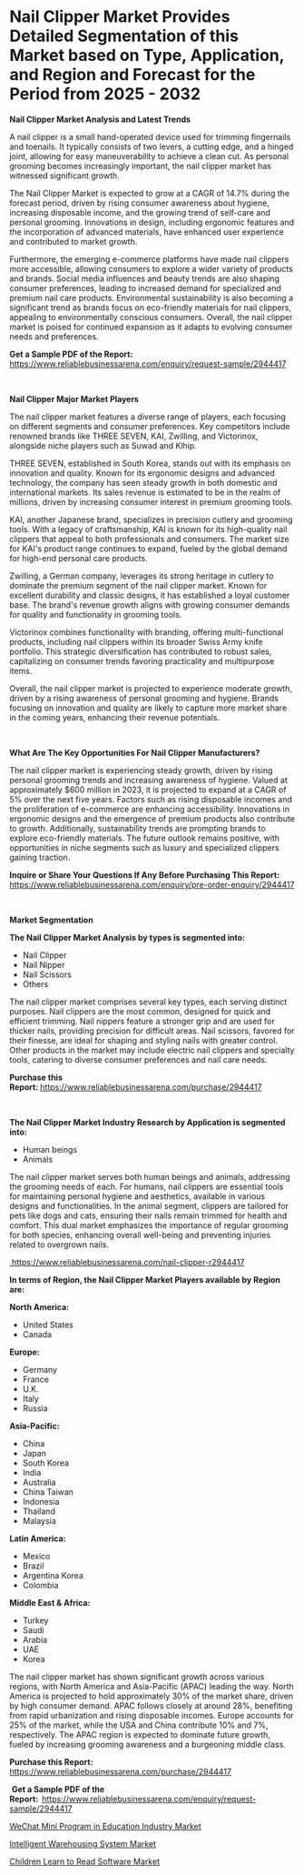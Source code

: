 <p><h1>Nail Clipper Market Provides Detailed Segmentation of this Market based on Type, Application, and Region and Forecast for the Period from 2025 - 2032</h1></p><p><strong>Nail Clipper Market Analysis and Latest Trends</strong></p>
<p><p>A nail clipper is a small hand-operated device used for trimming fingernails and toenails. It typically consists of two levers, a cutting edge, and a hinged joint, allowing for easy maneuverability to achieve a clean cut. As personal grooming becomes increasingly important, the nail clipper market has witnessed significant growth. </p><p>The Nail Clipper Market is expected to grow at a CAGR of 14.7% during the forecast period, driven by rising consumer awareness about hygiene, increasing disposable income, and the growing trend of self-care and personal grooming. Innovations in design, including ergonomic features and the incorporation of advanced materials, have enhanced user experience and contributed to market growth. </p><p>Furthermore, the emerging e-commerce platforms have made nail clippers more accessible, allowing consumers to explore a wider variety of products and brands. Social media influences and beauty trends are also shaping consumer preferences, leading to increased demand for specialized and premium nail care products. Environmental sustainability is also becoming a significant trend as brands focus on eco-friendly materials for nail clippers, appealing to environmentally conscious consumers. Overall, the nail clipper market is poised for continued expansion as it adapts to evolving consumer needs and preferences.</p></p>
<p><strong>Get a Sample PDF of the Report:&nbsp;</strong> <a href="https://www.reliablebusinessarena.com/enquiry/request-sample/2944417?utm_campaign=1902&utm_medium=2&utm_source=Github&utm_content=ia&utm_term=11032025&utm_id=nail-clipper">https://www.reliablebusinessarena.com/enquiry/request-sample/2944417</a></p>
<p>&nbsp;</p>
<p><strong>Nail Clipper Major Market Players</strong></p>
<p><p>The nail clipper market features a diverse range of players, each focusing on different segments and consumer preferences. Key competitors include renowned brands like THREE SEVEN, KAI, Zwilling, and Victorinox, alongside niche players such as Suwad and Klhip.</p><p>THREE SEVEN, established in South Korea, stands out with its emphasis on innovation and quality. Known for its ergonomic designs and advanced technology, the company has seen steady growth in both domestic and international markets. Its sales revenue is estimated to be in the realm of millions, driven by increasing consumer interest in premium grooming tools.</p><p>KAI, another Japanese brand, specializes in precision cutlery and grooming tools. With a legacy of craftsmanship, KAI is known for its high-quality nail clippers that appeal to both professionals and consumers. The market size for KAI's product range continues to expand, fueled by the global demand for high-end personal care products.</p><p>Zwilling, a German company, leverages its strong heritage in cutlery to dominate the premium segment of the nail clipper market. Known for excellent durability and classic designs, it has established a loyal customer base. The brand's revenue growth aligns with growing consumer demands for quality and functionality in grooming tools.</p><p>Victorinox combines functionality with branding, offering multi-functional products, including nail clippers within its broader Swiss Army knife portfolio. This strategic diversification has contributed to robust sales, capitalizing on consumer trends favoring practicality and multipurpose items.</p><p>Overall, the nail clipper market is projected to experience moderate growth, driven by a rising awareness of personal grooming and hygiene. Brands focusing on innovation and quality are likely to capture more market share in the coming years, enhancing their revenue potentials.</p></p>
<p>&nbsp;</p>
<p><strong>What Are The Key Opportunities For Nail Clipper Manufacturers?</strong></p>
<p><p>The nail clipper market is experiencing steady growth, driven by rising personal grooming trends and increasing awareness of hygiene. Valued at approximately $600 million in 2023, it is projected to expand at a CAGR of 5% over the next five years. Factors such as rising disposable incomes and the proliferation of e-commerce are enhancing accessibility. Innovations in ergonomic designs and the emergence of premium products also contribute to growth. Additionally, sustainability trends are prompting brands to explore eco-friendly materials. The future outlook remains positive, with opportunities in niche segments such as luxury and specialized clippers gaining traction.</p></p>
<p><strong>Inquire or Share Your Questions If Any Before Purchasing This Report:</strong> <a href="https://www.reliablebusinessarena.com/enquiry/pre-order-enquiry/2944417?utm_campaign=1902&utm_medium=2&utm_source=Github&utm_content=ia&utm_term=11032025&utm_id=nail-clipper">https://www.reliablebusinessarena.com/enquiry/pre-order-enquiry/2944417</a></p>
<p>&nbsp;</p>
<p><strong>Market Segmentation</strong></p>
<p><strong>The Nail Clipper Market Analysis by types is segmented into:</strong></p>
<p><ul><li>Nail Clipper</li><li>Nail Nipper</li><li>Nail Scissors</li><li>Others</li></ul></p>
<p><p>The nail clipper market comprises several key types, each serving distinct purposes. Nail clippers are the most common, designed for quick and efficient trimming. Nail nippers feature a stronger grip and are used for thicker nails, providing precision for difficult areas. Nail scissors, favored for their finesse, are ideal for shaping and styling nails with greater control. Other products in the market may include electric nail clippers and specialty tools, catering to diverse consumer preferences and nail care needs.</p></p>
<p><strong>Purchase this Report:&nbsp;</strong><a href="https://www.reliablebusinessarena.com/purchase/2944417?utm_campaign=1902&utm_medium=2&utm_source=Github&utm_content=ia&utm_term=11032025&utm_id=nail-clipper">https://www.reliablebusinessarena.com/purchase/2944417</a></p>
<p>&nbsp;</p>
<p><strong>The Nail Clipper Market Industry Research by Application is segmented into:</strong></p>
<p><ul><li>Human beings</li><li>Animals</li></ul></p>
<p><p>The nail clipper market serves both human beings and animals, addressing the grooming needs of each. For humans, nail clippers are essential tools for maintaining personal hygiene and aesthetics, available in various designs and functionalities. In the animal segment, clippers are tailored for pets like dogs and cats, ensuring their nails remain trimmed for health and comfort. This dual market emphasizes the importance of regular grooming for both species, enhancing overall well-being and preventing injuries related to overgrown nails.</p></p>
<p><a href="https://www.reliablebusinessarena.com/nail-clipper-r2944417?utm_campaign=1902&utm_medium=2&utm_source=Github&utm_content=ia&utm_term=11032025&utm_id=nail-clipper">&nbsp;https://www.reliablebusinessarena.com/nail-clipper-r2944417</a></p>
<p><strong>In terms of Region, the Nail Clipper Market Players available by Region are:</strong></p>
<p>
    <p> <strong> North America: </strong>
        <ul>
            <li>United States</li>
            <li>Canada</li>
        </ul>
        </p> 
    <p> <strong> Europe: </strong>
        <ul>
            <li>Germany</li>
            <li>France</li>
            <li>U.K.</li>
            <li>Italy</li>
            <li>Russia</li>
        </ul>
        </p> 
    <p> <strong> Asia-Pacific: </strong>
        <ul>
            <li>China</li>
            <li>Japan</li>
            <li>South Korea</li>
            <li>India</li>
            <li>Australia</li>
            <li>China Taiwan</li>
            <li>Indonesia</li>
            <li>Thailand</li>
            <li>Malaysia</li>
        </ul>
        </p> 
    <p> <strong> Latin America: </strong>
        <ul>
            <li>Mexico</li>
            <li>Brazil</li>
            <li>Argentina Korea</li>
            <li>Colombia</li>
        </ul>
        </p> 
    <p> <strong> Middle East & Africa: </strong>
        <ul>
            <li>Turkey</li>
            <li>Saudi</li>
            <li>Arabia</li>
            <li>UAE</li>
            <li>Korea</li>
        </ul>
    </p>
    </p>
<p><p>The nail clipper market has shown significant growth across various regions, with North America and Asia-Pacific (APAC) leading the way. North America is projected to hold approximately 30% of the market share, driven by high consumer demand. APAC follows closely at around 28%, benefiting from rapid urbanization and rising disposable incomes. Europe accounts for 25% of the market, while the USA and China contribute 10% and 7%, respectively. The APAC region is expected to dominate future growth, fueled by increasing grooming awareness and a burgeoning middle class.</p></p>
<p><strong>Purchase this Report: </strong><a href="https://www.reliablebusinessarena.com/purchase/2944417?utm_campaign=1902&utm_medium=2&utm_source=Github&utm_content=ia&utm_term=11032025&utm_id=nail-clipper">https://www.reliablebusinessarena.com/purchase/2944417</a></p>
<p>&nbsp;<strong>Get a Sample PDF of the Report:&nbsp;&nbsp;</strong><a href="https://www.reliablebusinessarena.com/enquiry/request-sample/2944417?utm_campaign=1902&utm_medium=2&utm_source=Github&utm_content=ia&utm_term=11032025&utm_id=nail-clipper">https://www.reliablebusinessarena.com/enquiry/request-sample/2944417</a></p>
<p><strong></strong></p>
<p><p><a href="https://github.com/sokurgleyde/Market-Research-Report-List-1/blob/main/wechat-mini-program-in-education-industry-market.md?utm_campaign=1902&utm_medium=2&utm_source=Github&utm_content=ia&utm_term=11032025&utm_id=nail-clipper">WeChat Mini Program in Education Industry Market</a></p><p><a href="https://github.com/aoutefjovene00/Market-Research-Report-List-1/blob/main/intelligent-warehousing-system-market.md?utm_campaign=1902&utm_medium=2&utm_source=Github&utm_content=ia&utm_term=11032025&utm_id=nail-clipper">Intelligent Warehousing System Market</a></p><p><a href="https://github.com/chlihakwatsi/Market-Research-Report-List-1/blob/main/children-learn-to-read-software-market.md?utm_campaign=1902&utm_medium=2&utm_source=Github&utm_content=ia&utm_term=11032025&utm_id=nail-clipper">Children Learn to Read Software Market</a></p></p>